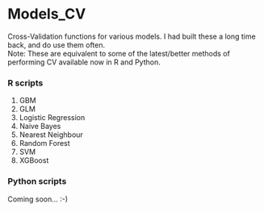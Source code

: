 # Models_CV
Cross-Validation functions for various models. I had built these a long time back, and do use them often.   
Note: These are equivalent to some of the latest/better methods of performing CV available now in R and Python.

### R scripts
1. GBM
2. GLM
3. Logistic Regression
4. Naive Bayes
5. Nearest Neighbour
6. Random Forest
7. SVM
8. XGBoost

### Python scripts
Coming soon... :-)
